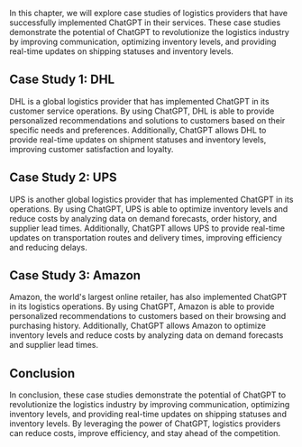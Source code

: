 
In this chapter, we will explore case studies of logistics providers that have successfully implemented ChatGPT in their services. These case studies demonstrate the potential of ChatGPT to revolutionize the logistics industry by improving communication, optimizing inventory levels, and providing real-time updates on shipping statuses and inventory levels.

Case Study 1: DHL
-----------------

DHL is a global logistics provider that has implemented ChatGPT in its customer service operations. By using ChatGPT, DHL is able to provide personalized recommendations and solutions to customers based on their specific needs and preferences. Additionally, ChatGPT allows DHL to provide real-time updates on shipment statuses and inventory levels, improving customer satisfaction and loyalty.

Case Study 2: UPS
-----------------

UPS is another global logistics provider that has implemented ChatGPT in its operations. By using ChatGPT, UPS is able to optimize inventory levels and reduce costs by analyzing data on demand forecasts, order history, and supplier lead times. Additionally, ChatGPT allows UPS to provide real-time updates on transportation routes and delivery times, improving efficiency and reducing delays.

Case Study 3: Amazon
--------------------

Amazon, the world's largest online retailer, has also implemented ChatGPT in its logistics operations. By using ChatGPT, Amazon is able to provide personalized recommendations to customers based on their browsing and purchasing history. Additionally, ChatGPT allows Amazon to optimize inventory levels and reduce costs by analyzing data on demand forecasts and supplier lead times.

Conclusion
----------

In conclusion, these case studies demonstrate the potential of ChatGPT to revolutionize the logistics industry by improving communication, optimizing inventory levels, and providing real-time updates on shipping statuses and inventory levels. By leveraging the power of ChatGPT, logistics providers can reduce costs, improve efficiency, and stay ahead of the competition.
